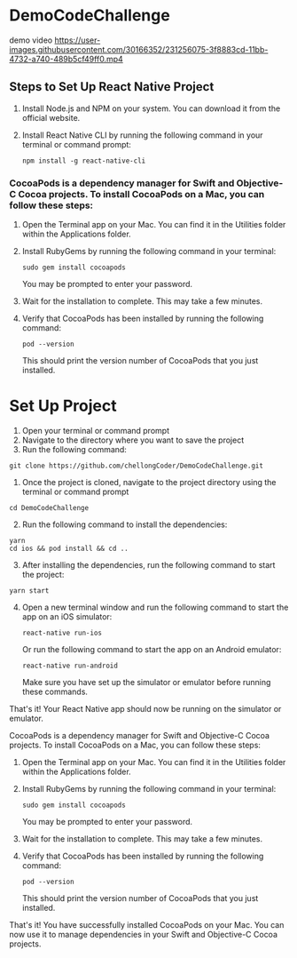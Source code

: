 # DemoCodeChallenge

demo video
https://user-images.githubusercontent.com/30166352/231256075-3f8883cd-11bb-4732-a740-489b5cf49ff0.mp4

## Steps to Set Up React Native Project

1. Install Node.js and NPM on your system. You can download it from the official website.
2. Install React Native CLI by running the following command in your terminal or command prompt:
    
    ```
    npm install -g react-native-cli
    
    ```

### CocoaPods is a dependency manager for Swift and Objective-C Cocoa projects. To install CocoaPods on a Mac, you can follow these steps:

1. Open the Terminal app on your Mac. You can find it in the Utilities folder within the Applications folder.

2. Install RubyGems by running the following command in your terminal:

   ```
   sudo gem install cocoapods
   ```

   You may be prompted to enter your password.

3. Wait for the installation to complete. This may take a few minutes.

4. Verify that CocoaPods has been installed by running the following command:

   ```
   pod --version
   ```

   This should print the version number of CocoaPods that you just installed.
# Set Up Project

1. Open your terminal or command prompt
2. Navigate to the directory where you want to save the project
3. Run the following command:

```
git clone https://github.com/chellongCoder/DemoCodeChallenge.git

```

1. Once the project is cloned, navigate to the project directory using the terminal or command prompt
```
cd DemoCodeChallenge

```


2. Run the following command to install the dependencies:

```
yarn
cd ios && pod install && cd ..

```

3. After installing the dependencies, run the following command to start the project:

```
yarn start

```

4. Open a new terminal window and run the following command to start the app on an iOS simulator:

   ```
   react-native run-ios
   ```

   Or run the following command to start the app on an Android emulator:

   ```
   react-native run-android
   ```

   Make sure you have set up the simulator or emulator before running these commands.

That's it! Your React Native app should now be running on the simulator or emulator.





CocoaPods is a dependency manager for Swift and Objective-C Cocoa projects. To install CocoaPods on a Mac, you can follow these steps:

1. Open the Terminal app on your Mac. You can find it in the Utilities folder within the Applications folder.

2. Install RubyGems by running the following command in your terminal:

   ```
   sudo gem install cocoapods
   ```

   You may be prompted to enter your password.

3. Wait for the installation to complete. This may take a few minutes.

4. Verify that CocoaPods has been installed by running the following command:

   ```
   pod --version
   ```

   This should print the version number of CocoaPods that you just installed.

That's it! You have successfully installed CocoaPods on your Mac. You can now use it to manage dependencies in your Swift and Objective-C Cocoa projects.